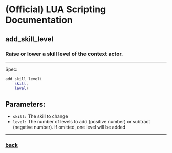 
# (Official) LUA Scripting Documentation

## add_skill_level

### Raise or lower a skill level of the context actor.
___
Spec:
```lua
add_skill_level(
	skill,
	level)
```
## Parameters:
- `skill:` The skill to change
- `level:` The number of levels to add (positive number) or subtract (negative number). If omitted, one level will be added

___
### [back](../other)
